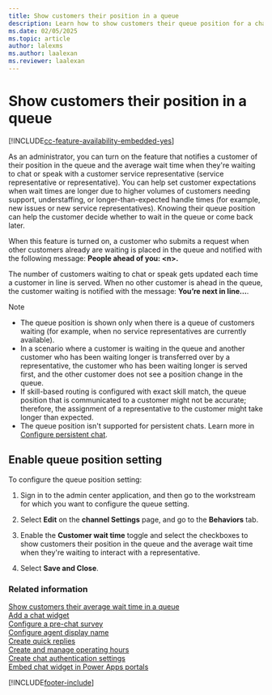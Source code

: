 ```yaml
---
title: Show customers their position in a queue
description: Learn how to show customers their queue position for a chat widget.
ms.date: 02/05/2025
ms.topic: article
author: lalexms
ms.author: laalexan
ms.reviewer: laalexan
---
```


# Show customers their position in a queue

[!INCLUDE[cc-feature-availability-embedded-yes](../../includes/cc-feature-availability-embedded-yes.md)]

As an administrator, you can turn on the feature that notifies a customer of their position in the queue and the average wait time when they're waiting to chat or speak with a customer service representative (service representative or representative). You can help set customer expectations when wait times are longer due to higher volumes of customers needing support, understaffing, or longer-than-expected handle times (for example, new issues or new service representatives). Knowing their queue position can help the customer decide whether to wait in the queue or come back later.

When this feature is turned on, a customer who submits a request when other customers already are waiting is placed in the queue and notified with the following message: **People ahead of you: \<n\>.** 

The number of customers waiting to chat or speak gets updated each time a customer in line is served. When no other customer is ahead in the queue, the customer waiting is notified with the message: **You’re next in line…**.

> [!NOTE]
>  - The queue position is shown only when there is a queue of customers waiting (for example, when no service representatives are currently available).
> - In a scenario where a customer is waiting in the queue and another customer who has been waiting longer is transferred over by a representative, the customer who has been waiting longer is served first, and the other customer does not see a position change in the queue. 
> - If skill-based routing is configured with exact skill match, the queue position that is communicated to a customer might not be accurate; therefore, the assignment of a representative to the customer might take longer than expected.
> - The queue position isn't supported for persistent chats. Learn more in [Configure persistent chat](persistent-chat.md).

## Enable queue position setting

To configure the queue position setting:

1. Sign in to the admin center application, and then go to the workstream for which you want to configure the queue setting.

1. Select **Edit** on the **channel Settings** page, and go to the **Behaviors** tab.

1. Enable the **Customer wait time** toggle and select the checkboxes to show customers their position in the queue and the average wait time when they're waiting to interact with a representative.

1. Select **Save and Close**.


### Related information

[Show customers their average wait time in a queue](average-wait-time.md) <br>
[Add a chat widget](add-chat-widget.md) <br>
[Configure a pre-chat survey](configure-pre-chat-survey.md) <br>
[Configure agent display name](agent-display-name.md)<br>
[Create quick replies](create-quick-replies.md) <br>
[Create and manage operating hours](create-operating-hours.md) <br>
[Create chat authentication settings](create-chat-auth-settings.md) <br>
[Embed chat widget in Power Apps portals](embed-chat-widget-portal.md)


[!INCLUDE[footer-include](../../includes/footer-banner.md)]
